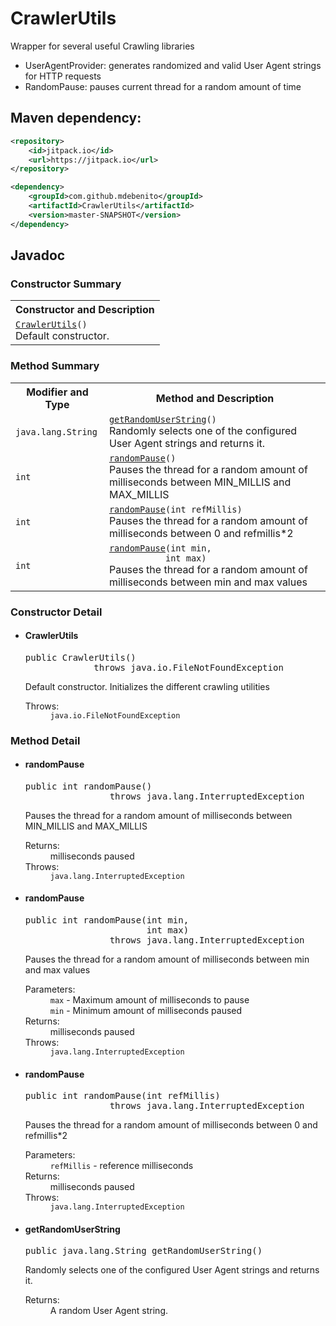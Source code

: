 # CrawlerUtils
Wrapper for several useful Crawling libraries

- UserAgentProvider: generates randomized and valid User Agent strings for HTTP requests
- RandomPause: pauses current thread for a random amount of time

## Maven dependency:

```xml
<repository>
    <id>jitpack.io</id>
    <url>https://jitpack.io</url>
</repository>
```
```xml
<dependency>
    <groupId>com.github.mdebenito</groupId>
    <artifactId>CrawlerUtils</artifactId>
    <version>master-SNAPSHOT</version>
</dependency>
```

## Javadoc

<h3>Constructor Summary</h3>
<table class="memberSummary" border="0" cellpadding="3" cellspacing="0" summary="Constructor Summary table, listing constructors, and an explanation">
<tr>
<th class="colOne" scope="col">Constructor and Description</th>
</tr>
<tr class="altColor">
<td class="colOne"><code><span class="memberNameLink"><a href="../wrapper/CrawlerUtils.html#CrawlerUtils--">CrawlerUtils</a></span>()</code>
<div class="block">Default constructor.</div>
</td>
</tr>
</table>


<h3>Method Summary</h3>
<table class="memberSummary" border="0" cellpadding="3" cellspacing="0" summary="Method Summary table, listing methods, and an explanation">
<tr>
<th class="colFirst" scope="col">Modifier and Type</th>
<th class="colLast" scope="col">Method and Description</th>
</tr>
<tr id="i0" class="altColor">
<td class="colFirst"><code>java.lang.String</code></td>
<td class="colLast"><code><span class="memberNameLink"><a href="../wrapper/CrawlerUtils.html#getRandomUserString--">getRandomUserString</a></span>()</code>
<div class="block">Randomly selects one of the configured User Agent strings and returns it.</div>
</td>
</tr>
<tr id="i1" class="rowColor">
<td class="colFirst"><code>int</code></td>
<td class="colLast"><code><span class="memberNameLink"><a href="../wrapper/CrawlerUtils.html#randomPause--">randomPause</a></span>()</code>
<div class="block">Pauses the thread for a random amount of milliseconds between MIN_MILLIS and MAX_MILLIS</div>
</td>
</tr>
<tr id="i2" class="altColor">
<td class="colFirst"><code>int</code></td>
<td class="colLast"><code><span class="memberNameLink"><a href="../wrapper/CrawlerUtils.html#randomPause-int-">randomPause</a></span>(int&nbsp;refMillis)</code>
<div class="block">Pauses the thread for a random amount of milliseconds between 0 and refmillis*2</div>
</td>
</tr>
<tr id="i3" class="rowColor">
<td class="colFirst"><code>int</code></td>
<td class="colLast"><code><span class="memberNameLink"><a href="../wrapper/CrawlerUtils.html#randomPause-int-int-">randomPause</a></span>(int&nbsp;min,
           int&nbsp;max)</code>
<div class="block">Pauses the thread for a random amount of milliseconds between min and max values</div>
</td>
</tr>
</table>

<h3>Constructor Detail</h3>
<a name="CrawlerUtils--">
<!--   -->
</a>
<ul class="blockListLast">
<li class="blockList">
<h4>CrawlerUtils</h4>
<pre>public&nbsp;CrawlerUtils()
             throws java.io.FileNotFoundException</pre>
<div class="block">Default constructor. Initializes the different crawling utilities</div>
<dl>
<dt><span class="throwsLabel">Throws:</span></dt>
<dd><code>java.io.FileNotFoundException</code></dd>
</dl>
</li>
</ul>
</li>
</ul>

<h3>Method Detail</h3>
<a name="randomPause--">
<!--   -->
</a>
<ul class="blockList">
<li class="blockList">
<h4>randomPause</h4>
<pre>public&nbsp;int&nbsp;randomPause()
                throws java.lang.InterruptedException</pre>
<div class="block">Pauses the thread for a random amount of milliseconds between MIN_MILLIS and MAX_MILLIS</div>
<dl>
<dt><span class="returnLabel">Returns:</span></dt>
<dd>milliseconds paused</dd>
<dt><span class="throwsLabel">Throws:</span></dt>
<dd><code>java.lang.InterruptedException</code></dd>
</dl>
</li>
</ul>
<a name="randomPause-int-int-">
<!--   -->
</a>
<ul class="blockList">
<li class="blockList">
<h4>randomPause</h4>
<pre>public&nbsp;int&nbsp;randomPause(int&nbsp;min,
                       int&nbsp;max)
                throws java.lang.InterruptedException</pre>
<div class="block">Pauses the thread for a random amount of milliseconds between min and max values</div>
<dl>
<dt><span class="paramLabel">Parameters:</span></dt>
<dd><code>max</code> - Maximum amount of milliseconds to pause</dd>
<dd><code>min</code> - Minimum amount of milliseconds paused</dd>
<dt><span class="returnLabel">Returns:</span></dt>
<dd>milliseconds paused</dd>
<dt><span class="throwsLabel">Throws:</span></dt>
<dd><code>java.lang.InterruptedException</code></dd>
</dl>
</li>
</ul>
<a name="randomPause-int-">
<!--   -->
</a>
<ul class="blockList">
<li class="blockList">
<h4>randomPause</h4>
<pre>public&nbsp;int&nbsp;randomPause(int&nbsp;refMillis)
                throws java.lang.InterruptedException</pre>
<div class="block">Pauses the thread for a random amount of milliseconds between 0 and refmillis*2</div>
<dl>
<dt><span class="paramLabel">Parameters:</span></dt>
<dd><code>refMillis</code> - reference milliseconds</dd>
<dt><span class="returnLabel">Returns:</span></dt>
<dd>milliseconds paused</dd>
<dt><span class="throwsLabel">Throws:</span></dt>
<dd><code>java.lang.InterruptedException</code></dd>
</dl>
</li>
</ul>
<a name="getRandomUserString--">
<!--   -->
</a>
<ul class="blockListLast">
<li class="blockList">
<h4>getRandomUserString</h4>
<pre>public&nbsp;java.lang.String&nbsp;getRandomUserString()</pre>
<div class="block">Randomly selects one of the configured User Agent strings and returns it.</div>
<dl>
<dt><span class="returnLabel">Returns:</span></dt>
<dd>A random User Agent string.</dd>
</dl>
</li>
</ul>
</li>
</ul>
</li>
</ul>
</div>